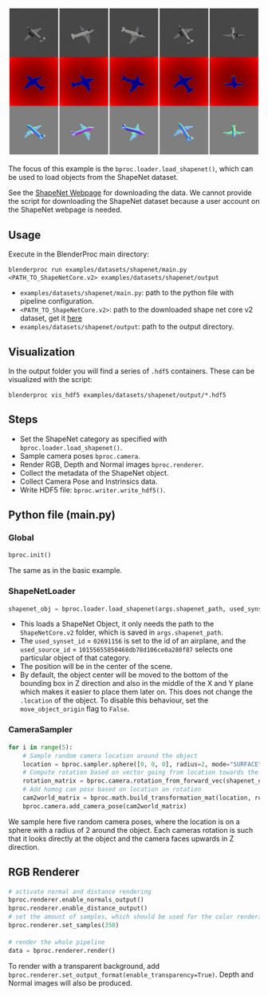
<p align="center">
<img src="../../../images/shapenet_rendering.jpg" alt="Front readme image" width=1000>
</p>

The focus of this example is the `bproc.loader.load_shapenet()`, which can be used to load objects from the ShapeNet dataset.

See the [ShapeNet Webpage](http://www.shapenet.org/) for downloading the data. We cannot provide the script for downloading the ShapeNet dataset because a user account on the ShapeNet webpage is needed.

## Usage

Execute in the BlenderProc main directory:

```
blenderproc run examples/datasets/shapenet/main.py <PATH_TO_ShapeNetCore.v2> examples/datasets/shapenet/output
``` 

* `examples/datasets/shapenet/main.py`: path to the python file with pipeline configuration.
* `<PATH_TO_ShapeNetCore.v2>`: path to the downloaded shape net core v2 dataset, get it [here](http://www.shapenet.org/) 
* `examples/datasets/shapenet/output`: path to the output directory.

## Visualization

In the output folder you will find a series of `.hdf5` containers. These can be visualized with the script:

```
blenderproc vis_hdf5 examples/datasets/shapenet/output/*.hdf5
``` 

## Steps

* Set the ShapeNet category as specified with `bproc.loader.load_shapenet()`.
* Sample camera poses `bproc.camera`.
* Render RGB, Depth and Normal images `bproc.renderer`.
* Collect the metadata of the ShapeNet object.
* Collect Camera Pose and Instrinsics data.
* Write HDF5 file: `bproc.writer.write_hdf5()`.

 
## Python file (main.py)

### Global

```python
bproc.init()
```

The same as in the basic example.

### ShapeNetLoader 

```python
shapenet_obj = bproc.loader.load_shapenet(args.shapenet_path, used_synset_id="02691156", used_source_id="10155655850468db78d106ce0a280f87")
```

* This loads a ShapeNet Object, it only needs the path to the `ShapeNetCore.v2` folder, which is saved in `args.shapenet_path`.
* The `used_synset_id` = `02691156` is set to the id of an airplane, and the `used_source_id` = `10155655850468db78d106ce0a280f87` selects one particular object of that category.
* The position will be in the center of the scene.
* By default, the object center will be moved to the bottom of the bounding box in Z direction and also in the middle of the X and Y plane which makes it easier to place them later on. This does not change the `.location` of the object. To disable this behaviour, set the `move_object_origin` flag to `False`.


### CameraSampler

```python
for i in range(5):
    # Sample random camera location around the object
    location = bproc.sampler.sphere([0, 0, 0], radius=2, mode="SURFACE")
    # Compute rotation based on vector going from location towards the location of the ShapeNet object
    rotation_matrix = bproc.camera.rotation_from_forward_vec(shapenet_obj.get_location() - location)
    # Add homog cam pose based on location an rotation
    cam2world_matrix = bproc.math.build_transformation_mat(location, rotation_matrix)
    bproc.camera.add_camera_pose(cam2world_matrix)
```

We sample here five random camera poses, where the location is on a sphere with a radius of 2 around the object. 
Each cameras rotation is such that it looks directly at the object and the camera faces upwards in Z direction.


## RGB Renderer
```python
# activate normal and distance rendering
bproc.renderer.enable_normals_output()
bproc.renderer.enable_distance_output()
# set the amount of samples, which should be used for the color rendering
bproc.renderer.set_samples(350)

# render the whole pipeline
data = bproc.renderer.render()
```
To render with a transparent background, add `bproc.renderer.set_output_format(enable_transparency=True)`. Depth and Normal images will also be produced.
